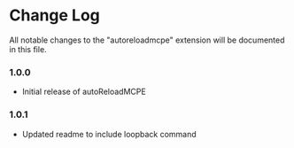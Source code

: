 # Change Log

All notable changes to the "autoreloadmcpe" extension will be documented in this file.

### 1.0.0

- Initial release of autoReloadMCPE

### 1.0.1

- Updated readme to include loopback command